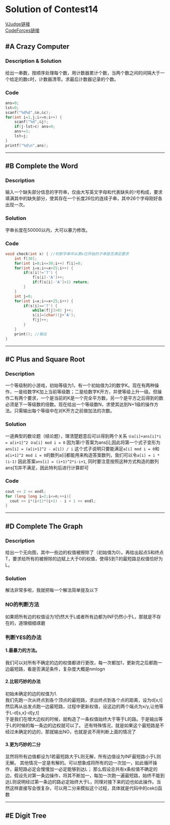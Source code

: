 # Solution of Contest14
[VJudge链接](https://cn.vjudge.net/contest/168561)\
[CodeForces链接](http://codeforces.com/contest/716)
## #A Crazy Computer
### Description & Solution
给出一串数，按顺序处理每个数，用计数器累计个数，当两个数之间的间隔大于一个给定的数c时，计数器清零。求最后计数器记录的个数。
### Code
```Cpp
ans=0;
lst=0;
scanf("%d%d",&n,&c);
for(int i=1,j;i<=n;i++) {
    scanf("%d",&j);
    if(j-lst>c) ans=0;
    ans+=1;
    lst=j;
}
printf("%d\n",ans);
```
***
## #B Complete the Word
### Description
输入一个缺失部分信息的字符串，仅由大写英文字母和代表缺失的`?`号构成，要求填满其中的缺失部分，使其存在一个长度26位的连续子串，其中26个字母刚好各出现一次。
### Solution
字串长度在50000以内，大可以暴力修改。
### Code
```Cpp
void check(int x) { //判断字串中从第x位开始的子串是否满足要求
    int f[30];
    for(int i=0;i<=30;i++) f[i]=0;
    for(int i=x;i<=x+25;i++) {
        if(s[i]!='?') {
            f[s[i]-'A']++;
            if(f[s[i]-'A']>1) return;
        }
    }
    int j=0;
    for(int i=x;i<=x+25;i++) {
        if(s[i]=='?') {
            while(f[j]>0) j++;
            s[i]=(char)(j+'A');
            f[j]++;
        }
    }
    print(); //输出
}
```
***
## #C Plus and Square Root
### Description
一个等级制的小游戏，初始等级为1，有一个初始值为2的数字K。现在有两种操作，一是给数字K加上当前等级数；二是给数字K开方，并使等级上升一级。但操作二有两个要求，一个是当前的K是一个完全平方数，另一个是平方之后得到的数必须是下一等级数的倍数。现在给出一个等级数N，求使其达到N+1级的操作方法。只需输出每个等级中在对K开方之前做加法的次数。
### Solution
一道典型的数论题（结论题），理清楚题意后可以得到两个关系 ```①a[i]+ans[i]*i = a[i+1]^2 ②a[i] mod i = 0```
因为第i个答案为ans[i],因此将第一个式子变形为 ```ans[i] = (a[i+1]^2 - a[i]) / i```
这个式子说明只要能满足```a[i] mod i = 0```和```a[i+1]^2 mod i = 0```的数列a[i]都能用来构造答案数列，我们可以令```a[i] = i * (i-1)```
因此答案```ans[i] = (i+1)^2*i-i+1```, 同时要注意按照这种方式构造的数列ans[1]并不满足，因此特判后进行计算即可
### Code
```Cpp
cout << 2 << endl;
for (long long i=2;i<=n;++i){
  cout << i*(i+1)*(i+1) - i + 1 << endl; 
}
```
***
## #D Complete The Graph
### Description
给出一个无向图，其中一些边的权值被擦除了（初始值为0）。再给出起点S和终点T，要求给所有的被擦除的边赋上大于0的权值，使得S到T的最短路总权值恰好为L。
### Solution
解法非常多啦，我就把每一个解法简单提及以下   
### NO的判断方法   
如果把所有边的权值设为1仍然大于L或者所有边都为INF仍然小于L，那就是不存在的，道理细细琢磨  
### 判断YES的办法   
#### 1.最暴力的方法。   
我们可以对所有不确定的边的权值都进行更改，每一次都加1，更新完之后都跑一边最短路，看是否满足条件，复杂度大概是nmlogn   
#### 2.比较巧妙的办法  
初始未确定的边的权值为1.     
我们先跑一次从终点到各个顶点的最短路，求出终点到各个点的距离，设为d[x,t]  
然后再从出发点跑一边最短路，过程中更新权值，设这边的两个端点为x/y,让他等于L-d[s,x]-d[y,t]    
于是我们在增大边权的时候，就构造了一条权值始终大于等于L的路。于是输出等于L的时候的每一条边的边权就可以了。
还有特殊情况，就是如果这个最短路是不经过未确定的边的，那就输出NO，也就是说不用判断上面的情况了
#### 3.更为巧妙的二分
显然将所有边值都设为1若最短路大于L则无解，所有边值设为INF最短路小于L则无解。
其他情况一定是有解的。可以想象成将所有的边一次加一，如此循环操作，最短路必定会慢慢加一必定能够到达L；
那么假设总共有x条权值不确定的边，假设先对第一条边操作，将其不断加一，每加一次跑一遍最短路，始终不能到达L则说明经过第一条边的路必定始终大于L，同理对接下来的边也如此操作。当然这样直接写会很复杂，可以用二分来模拟这个过程，具体就是代码中的cek()函数
***
## #E Digit Tree
